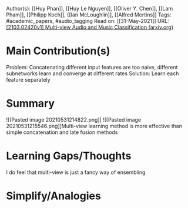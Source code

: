 Author(s): [[Huy Phan]], [[Huy Le Nguyen]], [[Oliver Y. Chen]], [[Lam Pham]], [[Philipp Koch]], [[Ian McLoughlin]], [[Alfred Mertins]]
Tags: #academic_papers, #audio_tagging 
Read on: [[31-May-2021]]
URL: [\[2103.02420v1\] Multi-view Audio and Music Classification (arxiv.org)](https://arxiv.org/abs/2103.02420v1)
# Main Contribution(s)
Problem: Concatenating different input features are too naive, different subnetworks learn and converge at different rates
Solution: Learn each feature separately 
# Summary
![[Pasted image 20210531214822.png]]
![[Pasted image 20210531215546.png]]Multi-view learning method is more effective than simple concatenation and late fusion methods
# Learning Gaps/Thoughts
I do feel that multi-view is just a fancy way of ensembling
# Simplify/Analogies